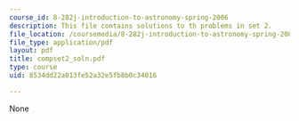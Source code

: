 ```yaml
---
course_id: 8-282j-introduction-to-astronomy-spring-2006
description: This file contains solutions to th problems in set 2.
file_location: /coursemedia/8-282j-introduction-to-astronomy-spring-2006/8534dd22a013fe52a32e5fb8b0c34016_compset2_soln.pdf
file_type: application/pdf
layout: pdf
title: compset2_soln.pdf
type: course
uid: 8534dd22a013fe52a32e5fb8b0c34016

---
```

None